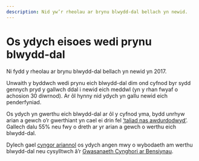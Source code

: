 ```yaml
---
description: Nid yw’r rheolau ar brynu blwydd-dal bellach yn newid.
---
```


# Os ydych eisoes wedi prynu blwydd-dal

Ni fydd y rheolau ar brynu blwydd-dal bellach yn newid yn 2017.

Unwaith y byddwch wedi prynu eich blwydd-dal dim ond cyfnod byr sydd gennych pryd y gallwch ddal i newid eich meddwl (yn y rhan fwyaf o achosion 30 diwrnod). Ar ôl hynny nid ydych yn gallu newid eich penderfyniad.

Os ydych yn gwerthu eich blwydd-dal ar ôl y cyfnod yma, bydd unrhyw arian a gewch o’r gwerthiant yn cael ei drin fel [‘taliad nas awdurdodwyd’](https://www.gov.uk/tax-on-pension/higher-tax-on-unauthorised-payments). Gallech dalu 55% neu fwy o dreth ar yr arian a gewch o werthu eich blwydd-dal.

Dylech gael [cyngor ariannol](/cy/financial-advice) os ydych angen mwy o wybodaeth am werthu blwydd-dal neu cysylltwch â’r [Gwasanaeth Cynghori ar Bensiynau](http://www.pensionsadvisoryservice.org.uk/).
